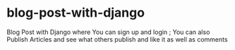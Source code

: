 # blog-post-with-django
Blog Post with Django where You can sign up and login ; You can also Publish Articles and see what others publish and like it as well as comments
